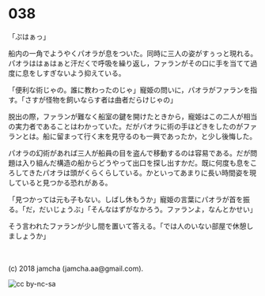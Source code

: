 

# 038

「ぷはぁっ」  

船内の一角でようやくパオラが息をついた。同時に三人の姿がすぅっと現れる。パオラははぁはぁと汗だくで呼吸を繰り返し，ファランがその口に手を当てて過度に息をしすぎないよう抑えている。  

「便利な術じゃの。誰に教わったのじゃ」寵姫の問いに，パオラがファランを指す。「さすが怪物を飼いならす者は曲者だらけじゃの」  

脱出の際，ファランが難なく船室の鍵を開けたときから，寵姫はこの二人が相当の実力者であることはわかっていた。だがパオラに術の手ほどきをしたのがファランとは。船に留まって行く末を見守るのも一興であったか，と少し後悔した。  

パオラの幻術があれば三人が船員の目を盗んで移動するのは容易である。だが問題は入り組んだ構造の船からどうやって出口を探し出すかだ。既に何度も息をころしてきたパオラは頭がくらくらしている。かといってあまりに長い時間姿を現していると見つかる恐れがある。  

「見つかっては元も子もない。しばし休もうか」寵姫の言葉にパオラが首を振る。「だ，だいじょうぶ」「そんなはずがなかろう。ファランよ，なんとかせい」  

そう言われたファランが少し間を置いて答える。「では人のいない部屋で休憩しましょうか」  

<br>  
<br>  
(c) 2018 jamcha (jamcha.aa@gmail.com).  

![cc by-nc-sa](https://i.creativecommons.org/l/by-nc-sa/4.0/88x31.png)  

